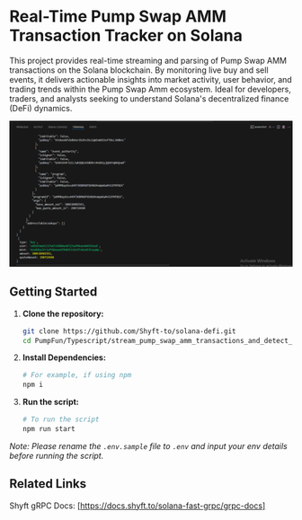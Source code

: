 # Real-Time Pump Swap AMM Transaction Tracker on Solana

This project provides real-time streaming and parsing of Pump Swap AMM transactions on the Solana blockchain. By monitoring live buy and sell events, it delivers actionable insights into market activity, user behavior, and trading trends within the Pump Swap Amm ecosystem. Ideal for developers, traders, and analysts seeking to understand Solana's decentralized finance (DeFi) dynamics.

![screenshot](assets/amm-buy-sell.png?raw=true "Screenshot")

## Getting Started

1. **Clone the repository:**
   ```bash
   git clone https://github.com/Shyft-to/solana-defi.git
   cd PumpFun/Typescript/stream_pump_swap_amm_transactions_and_detect_buy_sell_events
   ```

2. **Install Dependencies:**

    ```bash
    # For example, if using npm
    npm i
    ```

3. **Run the script:**

    ```bash
    # To run the script
    npm run start
    ```

*Note: Please rename the `.env.sample` file to `.env` and input your env details before running the script.*

## Related Links

Shyft gRPC Docs: [https://docs.shyft.to/solana-fast-grpc/grpc-docs]